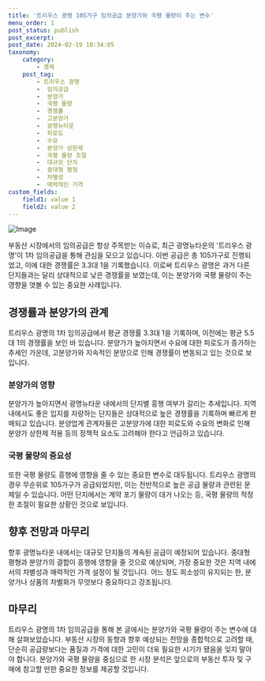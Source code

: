 ```yaml
---
title: '트리우스 광명 105가구 임의공급 분양가와 국평 물량이 주는 변수'
menu_order: 1
post_status: publish
post_excerpt: 
post_date: 2024-02-19 10:34:05
taxonomy:
    category:
        - 경제
    post_tag:
        - 트리우스 광명
        -  임의공급
        -  분양가
        -  국평 물량
        -  경쟁률
        -  고분양가
        -  광명뉴타운
        -  피로도
        -  수요
        -  분양가 상한제
        -  국평 물량 조절
        -  대규모 단지
        -  중대형 평형
        -  차별성
        -  매력적인 가격
custom_fields:
    field1: value 1
    field2: value 2
---
```


![Image](https://imgnews.pstatic.net/image/031/2024/02/12/0000811966_001_20240212050601097.jpg?type=w647)

부동산 시장에서의 임의공급은 항상 주목받는 이슈로, 최근 광명뉴타운의 '트리우스 광명'이 1차 임의공급을 통해 관심을 모으고 있습니다. 이번 공급은 총 105가구로 진행되었고, 이에 대한 경쟁률은 3.3대 1을 기록했습니다. 이로써 트리우스 광명은 과거 다른 단지들과는 달리 상대적으로 낮은 경쟁률을 보였는데, 이는 분양가와 국평 물량이 주는 영향을 엿볼 수 있는 중요한 사례입니다.
## 경쟁률과 분양가의 관계
트리우스 광명의 1차 임의공급에서 평균 경쟁률 3.3대 1을 기록하며, 이전에는 평균 5.5대 1의 경쟁률을 보인 바 있습니다. 분양가가 높아지면서 수요에 대한 피로도가 증가하는 추세인 가운데, 고분양가와 지속적인 분양으로 인해 경쟁률이 변동되고 있는 것으로 보입니다.
### 분양가의 영향
분양가가 높아지면서 광명뉴타운 내에서의 단지별 흥행 여부가 갈리는 추세입니다. 지역 내에서도 좋은 입지를 자랑하는 단지들은 상대적으로 높은 경쟁률을 기록하며 빠르게 판매되고 있습니다. 분양업계 관계자들은 고분양가에 대한 피로도와 수요의 변화로 인해 분양가 상한제 적용 등의 정책적 요소도 고려해야 한다고 언급하고 있습니다.
### 국평 물량의 중요성
또한 국평 물량도 흥행에 영향을 줄 수 있는 중요한 변수로 대두됩니다. 트리우스 광명의 경우 무순위로 105가구가 공급되었지만, 이는 전반적으로 높은 공급 물량과 관련된 문제일 수 있습니다. 어떤 단지에서는 계약 포기 물량이 대거 나오는 등, 국평 물량의 적정한 조절이 필요한 상황인 것으로 보입니다.
## 향후 전망과 마무리
향후 광명뉴타운 내에서는 대규모 단지들의 계속된 공급이 예정되어 있습니다. 중대형 평형과 분양가의 결합이 흥행에 영향을 줄 것으로 예상되며, 가장 중요한 것은 지역 내에서의 차별성과 매력적인 가격 설정이 될 것입니다. 어느 정도 희소성이 유지되는 한, 분양가나 상품의 차별화가 무엇보다 중요하다고 강조됩니다.
## 마무리
트리우스 광명의 1차 임의공급을 통해 본 글에서는 분양가와 국평 물량이 주는 변수에 대해 살펴보았습니다. 부동산 시장의 동향과 향후 예상되는 전망을 종합적으로 고려할 때, 단순히 공급량보다는 품질과 가격에 대한 고민이 더욱 필요한 시기가 됐음을 잊지 말아야 합니다. 분양가와 국평 물량을 중심으로 한 시장 분석은 앞으로의 부동산 투자 및 구매에 참고할 만한 중요한 정보를 제공할 것입니다.
